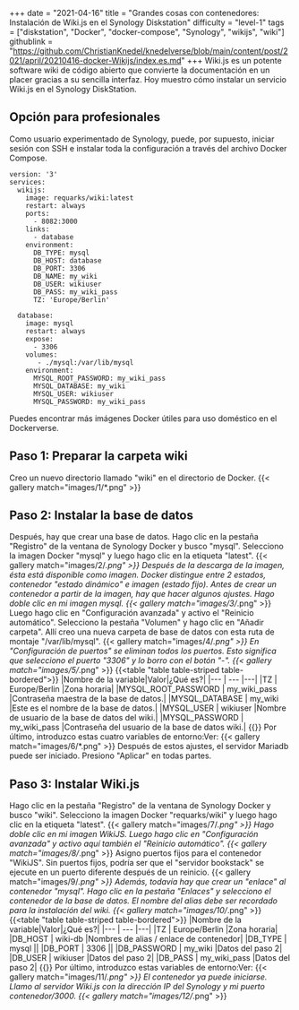 +++
date = "2021-04-16"
title = "Grandes cosas con contenedores: Instalación de Wiki.js en el Synology Diskstation"
difficulty = "level-1"
tags = ["diskstation", "Docker", "docker-compose", "Synology", "wikijs", "wiki"]
githublink = "https://github.com/ChristianKnedel/knedelverse/blob/main/content/post/2021/april/20210416-docker-Wikijs/index.es.md"
+++
Wiki.js es un potente software wiki de código abierto que convierte la documentación en un placer gracias a su sencilla interfaz. Hoy muestro cómo instalar un servicio Wiki.js en el Synology DiskStation.
## Opción para profesionales
Como usuario experimentado de Synology, puede, por supuesto, iniciar sesión con SSH e instalar toda la configuración a través del archivo Docker Compose.
```
version: '3'
services:
  wikijs:
    image: requarks/wiki:latest
    restart: always
    ports:
      - 8082:3000
    links:
      - database
    environment:
      DB_TYPE: mysql
      DB_HOST: database
      DB_PORT: 3306
      DB_NAME: my_wiki
      DB_USER: wikiuser
      DB_PASS: my_wiki_pass
      TZ: 'Europe/Berlin'

  database:
    image: mysql
    restart: always
    expose:
      - 3306
    volumes:
       - ./mysql:/var/lib/mysql
    environment:
      MYSQL_ROOT_PASSWORD: my_wiki_pass
      MYSQL_DATABASE: my_wiki
      MYSQL_USER: wikiuser
      MYSQL_PASSWORD: my_wiki_pass

```
Puedes encontrar más imágenes Docker útiles para uso doméstico en el Dockerverse.
## Paso 1: Preparar la carpeta wiki
Creo un nuevo directorio llamado "wiki" en el directorio de Docker.
{{< gallery match="images/1/*.png" >}}

## Paso 2: Instalar la base de datos
Después, hay que crear una base de datos. Hago clic en la pestaña "Registro" de la ventana de Synology Docker y busco "mysql". Selecciono la imagen Docker "mysql" y luego hago clic en la etiqueta "latest".
{{< gallery match="images/2/*.png" >}}
Después de la descarga de la imagen, ésta está disponible como imagen. Docker distingue entre 2 estados, contenedor "estado dinámico" e imagen (estado fijo). Antes de crear un contenedor a partir de la imagen, hay que hacer algunos ajustes. Hago doble clic en mi imagen mysql.
{{< gallery match="images/3/*.png" >}}
Luego hago clic en "Configuración avanzada" y activo el "Reinicio automático". Selecciono la pestaña "Volumen" y hago clic en "Añadir carpeta". Allí creo una nueva carpeta de base de datos con esta ruta de montaje "/var/lib/mysql".
{{< gallery match="images/4/*.png" >}}
En "Configuración de puertos" se eliminan todos los puertos. Esto significa que selecciono el puerto "3306" y lo borro con el botón "-".
{{< gallery match="images/5/*.png" >}}
{{<table "table table-striped table-bordered">}}
|Nombre de la variable|Valor|¿Qué es?|
|--- | --- |---|
|TZ	| Europe/Berlin |Zona horaria|
|MYSQL_ROOT_PASSWORD	| my_wiki_pass |Contraseña maestra de la base de datos.|
|MYSQL_DATABASE |	my_wiki |Este es el nombre de la base de datos.|
|MYSQL_USER	| wikiuser |Nombre de usuario de la base de datos del wiki.|
|MYSQL_PASSWORD |	my_wiki_pass	|Contraseña del usuario de la base de datos wiki.|
{{</table>}}
Por último, introduzco estas cuatro variables de entorno:Ver:
{{< gallery match="images/6/*.png" >}}
Después de estos ajustes, el servidor Mariadb puede ser iniciado. Presiono "Aplicar" en todas partes.
## Paso 3: Instalar Wiki.js
Hago clic en la pestaña "Registro" de la ventana de Synology Docker y busco "wiki". Selecciono la imagen Docker "requarks/wiki" y luego hago clic en la etiqueta "latest".
{{< gallery match="images/7/*.png" >}}
Hago doble clic en mi imagen WikiJS. Luego hago clic en "Configuración avanzada" y activo aquí también el "Reinicio automático".
{{< gallery match="images/8/*.png" >}}
Asigno puertos fijos para el contenedor "WikiJS". Sin puertos fijos, podría ser que el "servidor bookstack" se ejecute en un puerto diferente después de un reinicio.
{{< gallery match="images/9/*.png" >}}
Además, todavía hay que crear un "enlace" al contenedor "mysql". Hago clic en la pestaña "Enlaces" y selecciono el contenedor de la base de datos. El nombre del alias debe ser recordado para la instalación del wiki.
{{< gallery match="images/10/*.png" >}}
{{<table "table table-striped table-bordered">}}
|Nombre de la variable|Valor|¿Qué es?|
|--- | --- |---|
|TZ	| Europe/Berlin	|Zona horaria|
|DB_HOST	| wiki-db	|Nombres de alias / enlace de contenedor|
|DB_TYPE	| mysql	||
|DB_PORT	| 3306	 ||
|DB_PASSWORD	| my_wiki	|Datos del paso 2|
|DB_USER	| wikiuser |Datos del paso 2|
|DB_PASS	| my_wiki_pass	|Datos del paso 2|
{{</table>}}
Por último, introduzco estas variables de entorno:Ver:
{{< gallery match="images/11/*.png" >}}
El contenedor ya puede iniciarse. Llamo al servidor Wiki.js con la dirección IP del Synology y mi puerto contenedor/3000.
{{< gallery match="images/12/*.png" >}}